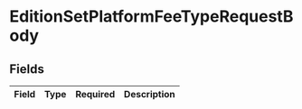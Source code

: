 # EditionSetPlatformFeeTypeRequestBody


## Fields

| Field       | Type        | Required    | Description |
| ----------- | ----------- | ----------- | ----------- |